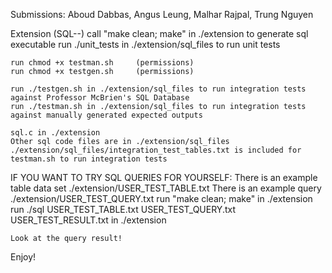Submissions: Aboud Dabbas, Angus Leung, Malhar Rajpal, Trung Nguyen 

Extension (SQL--)
    call "make clean; make" in ./extension to generate sql executable
    run ./unit_tests in ./extension/sql_files to run unit tests 

    run chmod +x testman.sh     (permissions)
    run chmod +x testgen.sh     (permissions)

    run ./testgen.sh in ./extension/sql_files to run integration tests against Professor McBrien's SQL Database
    run ./testman.sh in ./extension/sql_files to run integration tests against manually generated expected outputs

    sql.c in ./extension
    Other sql code files are in ./extension/sql_files
    ./extension/sql_files/integration_test_tables.txt is included for testman.sh to run integration tests

IF YOU WANT TO TRY SQL QUERIES FOR YOURSELF: 
    There is an example table data set ./extension/USER_TEST_TABLE.txt 
    There is an example query          ./extension/USER_TEST_QUERY.txt
    run "make clean; make" in ./extension 
    run ./sql USER_TEST_TABLE.txt USER_TEST_QUERY.txt USER_TEST_RESULT.txt   in ./extension
    
    Look at the query result!

Enjoy!

